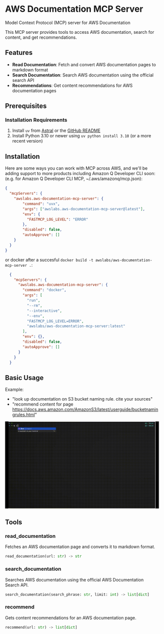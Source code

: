 # AWS Documentation MCP Server

Model Context Protocol (MCP) server for AWS Documentation

This MCP server provides tools to access AWS documentation, search for content, and get recommendations.

## Features

- **Read Documentation**: Fetch and convert AWS documentation pages to markdown format
- **Search Documentation**: Search AWS documentation using the official search API
- **Recommendations**: Get content recommendations for AWS documentation pages

## Prerequisites

### Installation Requirements

1. Install `uv` from [Astral](https://docs.astral.sh/uv/getting-started/installation/) or the [GitHub README](https://github.com/astral-sh/uv#installation)
2. Install Python 3.10 or newer using `uv python install 3.10` (or a more recent version)

## Installation

Here are some ways you can work with MCP across AWS, and we'll be adding support to more products including Amazon Q Developer CLI soon: (e.g. for Amazon Q Developer CLI MCP, ~/.aws/amazonq/mcp.json):

```json
{
  "mcpServers": {
    "awslabs.aws-documentation-mcp-server": {
        "command": "uvx",
        "args": ["awslabs.aws-documentation-mcp-server@latest"],
        "env": {
          "FASTMCP_LOG_LEVEL": "ERROR"
        },
        "disabled": false,
        "autoApprove": []
    }
  }
}
```

or docker after a succesful `docker build -t awslabs/aws-documentation-mcp-server .`:

```json
  {
    "mcpServers": {
      "awslabs.aws-documentation-mcp-server": {
        "command": "docker",
        "args": [
          "run",
          "--rm",
          "--interactive",
          "--env",
          "FASTMCP_LOG_LEVEL=ERROR",
          "awslabs/aws-documentation-mcp-server:latest"
        ],
        "env": {},
        "disabled": false,
        "autoApprove": []
      }
    }
  }
```

## Basic Usage
Example:
 - "look up documentation on S3 bucket naming rule. cite your sources"
 - "recommend content for page https://docs.aws.amazon.com/AmazonS3/latest/userguide/bucketnamingrules.html"

![AWS Documentation MCP Demo](https://github.com/awslabs/mcp/blob/main/src/aws-documentation-mcp-server/basic-usage.gif?raw=true)



## Tools

### read_documentation

Fetches an AWS documentation page and converts it to markdown format.

```python
read_documentation(url: str) -> str
```

### search_documentation

Searches AWS documentation using the official AWS Documentation Search API.

```python
search_documentation(search_phrase: str, limit: int) -> list[dict]
```

### recommend

Gets content recommendations for an AWS documentation page.

```python
recommend(url: str) -> list[dict]
```
